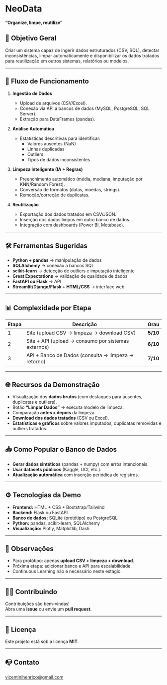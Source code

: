 # NeoData

**“Organize, limpe, reutilize”**

## 🚀 Objetivo Geral
Criar um sistema capaz de ingerir dados estruturados (CSV, SQL), detectar inconsistências, limpar automaticamente e disponibilizar os dados tratados para reutilização em outros sistemas, relatórios ou modelos.

---

## 🔄 Fluxo de Funcionamento

1. **Ingestão de Dados**
   - Upload de arquivos (CSV/Excel).
   - Conexão via API a bancos de dados (MySQL, PostgreSQL, SQL Server).
   - Extração para DataFrames (pandas).

2. **Análise Automática**
   - Estatísticas descritivas para identificar:
     - Valores ausentes (NaN)
     - Linhas duplicadas
     - Outliers
     - Tipos de dados inconsistentes

3. **Limpeza Inteligente (IA + Regras)**
   - Preenchimento automático (média, mediana, imputação por KNN/Random Forest).
   - Conversão de formatos (datas, moedas, strings).
   - Remoção/correção de duplicatas.

4. **Reutilização**
   - Exportação dos dados tratados em CSV/JSON.
   - Inserção dos dados limpos em outro banco de dados.
   - Integração com dashboards (Power BI, Metabase).

---

## 🛠️ Ferramentas Sugeridas
- **Python + pandas** → manipulação de dados  
- **SQLAlchemy** → conexão a bancos SQL  
- **scikit-learn** → detecção de outliers e imputação inteligente  
- **Great Expectations** → validação de qualidade de dados  
- **FastAPI ou Flask** → API  
- **Streamlit/Django/Flask + HTML/CSS** → interface web  

---

## 📊 Complexidade por Etapa
| Etapa | Descrição | Grau |
|-------|-----------|------|
| 1 | Site (upload CSV → limpeza → download CSV) | **5/10** |
| 2 | Site + API (upload → consumo por sistemas externos) | **6/10** |
| 3 | API + Banco de Dados (consulta → limpeza → retorno) | **7/10** |

---

## 🌐 Recursos da Demonstração
- Visualização dos **dados brutos** (com destaques para ausentes, duplicatas e outliers).  
- Botão **“Limpar Dados”** → executa modelo de limpeza.  
- Comparação **antes x depois** da limpeza.  
- **Download dos dados tratados** (CSV ou Excel).  
- **Estatísticas e gráficos** sobre valores imputados, duplicatas removidas e outliers tratados.  

---

## 📥 Como Popular o Banco de Dados
- **Gerar dados sintéticos** (pandas + numpy) com erros intencionais.  
- **Usar datasets públicos** (Kaggle, UCI, etc.).  
- **Atualização automática** com inserção periódica de registros.  

---

## ⚙️ Tecnologias da Demo
- **Frontend:** HTML + CSS + Bootstrap/Tailwind  
- **Backend:** Flask ou FastAPI  
- **Banco de dados:** SQLite (protótipo) ou PostgreSQL  
- **Python:** pandas, scikit-learn, SQLAlchemy  
- **Visualização:** Plotly, Matplotlib, Dash  

---

## 🔮 Observações
- Para protótipo: apenas **upload CSV + limpeza + download**.  
- Próxima etapa: adicionar banco e API para escalabilidade.  
- Continuous Learning não é necessário neste estágio.  

---

## 👨‍💻 Contribuindo
Contribuições são bem-vindas!  
Abra uma **issue** ou envie um **pull request**.  

---

## 📜 Licença
Este projeto está sob a licença **MIT**.

---

## 📭 Contato
vicentinihenrico@gmail.com

